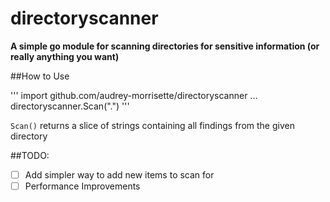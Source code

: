 # directoryscanner
**A simple go module for scanning directories for sensitive information (or really anything you want)**

##How to Use

'''
import github.com/audrey-morrisette/directoryscanner
...
directoryscanner.Scan(".")
'''

`Scan()` returns a slice of strings containing all findings from the given directory

##TODO:
- [ ] Add simpler way to add new items to scan for
- [ ] Performance Improvements